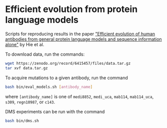 # Efficient evolution from protein language models

Scripts for reproducing results in the paper ["Efficient evolution of human antibodies from general protein language models and sequence information alone"](https://www.biorxiv.org/content/10.1101/2022.04.10.487811v1) by Hie et al.

To download data, run the commands:
```bash
wget https://zenodo.org/record/6415457/files/data.tar.gz
tar xvf data.tar.gz
```

To acquire mutations to a given antibody, run the command
```bash
bash bin/eval_models.sh [antibody_name]
```
where `[antibody_name]` is one of `medi8852`, `medi_uca`, `mab114`, `mab114_uca`, `s309`, `regn10987`, or `c143`.

DMS experiments can be run with the command
```bash
bash bin/dms.sh
```
